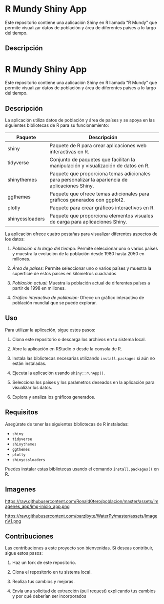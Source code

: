 # R Mundy Shiny App

Este repositorio contiene una aplicación Shiny en R llamada "R Mundy" que permite visualizar datos de población y área de diferentes países a lo largo del tiempo.

## Descripción

# R Mundy Shiny App

Este repositorio contiene una aplicación Shiny en R llamada "R Mundy" que permite visualizar datos de población y área de diferentes países a lo largo del tiempo.

## Descripción

La aplicación utiliza datos de población y área de países y se apoya en las siguientes bibliotecas de R para su funcionamiento:

| Paquete           | Descripción                                                                                       |
|-------------------|---------------------------------------------------------------------------------------------------|
| shiny             | Paquete de R para crear aplicaciones web interactivas en R.                                      |
| tidyverse         | Conjunto de paquetes que facilitan la manipulación y visualización de datos en R.               |
| shinythemes       | Paquete que proporciona temas adicionales para personalizar la apariencia de aplicaciones Shiny. |
| ggthemes          | Paquete que ofrece temas adicionales para gráficos generados con ggplot2.                        |
| plotly            | Paquete para crear gráficos interactivos en R.                                                    |
| shinycssloaders   | Paquete que proporciona elementos visuales de carga para aplicaciones Shiny.                      |

La aplicación ofrece cuatro pestañas para visualizar diferentes aspectos de los datos:

1. *Población a lo largo del tiempo:* Permite seleccionar uno o varios países y muestra la evolución de la población desde 1980 hasta 2050 en millones.

2. *Área de países:* Permite seleccionar uno o varios países y muestra la superficie de estos países en kilómetros cuadrados.

3. *Población actual:* Muestra la población actual de diferentes países a partir de 1998 en millones.

4. *Gráfico interactivo de población:* Ofrece un gráfico interactivo de población mundial que se puede explorar.

## Uso

Para utilizar la aplicación, sigue estos pasos:

1. Clona este repositorio o descarga los archivos en tu sistema local.

2. Abre la aplicación en RStudio o desde la consola de R.

3. Instala las bibliotecas necesarias utilizando `install.packages` si aún no están instaladas.

4. Ejecuta la aplicación usando `shiny::runApp()`.

5. Selecciona los países y los parámetros deseados en la aplicación para visualizar los datos.

6. Explora y analiza los gráficos generados.

## Requisitos

Asegúrate de tener las siguientes bibliotecas de R instaladas:

- `shiny`
- `tidyverse`
- `shinythemes`
- `ggthemes`
- `plotly`
- `shinycssloaders`

Puedes instalar estas bibliotecas usando el comando `install.packages()` en R.

## Imagenes
https://raw.githubusercontent.com/Ronald0tero/poblacion/master/assets/imagenes_app/img-inicio_app.png

https://raw.githubusercontent.com/parzibyte/WaterPy/master/assets/ImagenV1.png

## Contribuciones

Las contribuciones a este proyecto son bienvenidas. Si deseas contribuir, sigue estos pasos:

1. Haz un fork de este repositorio.

2. Clona el repositorio en tu sistema local.

3. Realiza tus cambios y mejoras.

4. Envía una solicitud de extracción (pull request) explicando tus cambios y por qué deberían ser incorporados
